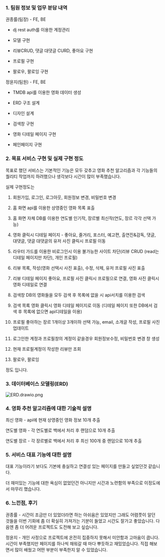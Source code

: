 ### 1. 팀원 정보 및 업무 분담 내역

권종률(팀장) - FE, BE

- dj rest auth를 이용한 계정관리

- 모델 구현

- 리뷰CRUD, 댓글 대댓글 CURD, 좋아요 구현

- 프로필 구현

- 팔로우, 팔로잉 구현

정윤지(팀원) - FE, BE

- TMDB api를 이용한 영화 데이터 생성

- ERD 구조 설계

- 디자인 설계

- 검색창 구현

- 영화 디테일 페이지 구현

- 페인페이지 구현

### 2.  목표 서비스 구현 및 실제 구현 정도

목표로 했던 서비스는 기본적인 기능은 모두 갖추고 영화 추천 알고리즘과 각 기능들의 퀄리티 작업까지 하려했으나 생각보다 시간이 많이 부족했습니다.

실제 구현정도는

1. 회원가입, 로그인, 로그아웃,  회원정보 변경, 비밀번호 변경

2. 홈 화면 api를 이용한 상영중인 영화 목록 표출

3. 홈 화면 자체 DB를 이용한 연도별 인기작, 장르별 최신작(연도, 장르 각각 선택 가능)

4. 영화 클릭시 디테일 페이지 - 좋아요, 줄거리, 포스터, 예고편, 출연진&감독, 댓글, 대댓글, 댓글 대댓글의 유저 사진 클릭시 프로필 이동

5. 라우터 가드를 이용한 비로그인시 이용 불가능한 사이트 차단(리뷰 CRUD (read는 디테일 페이지만 차단), 개인 프로필)

6. 리뷰 목록, 작성(영화 선택시 사진 표출), 수정, 삭제, 유저 프로필 사진 표출

7. 리뷰 디테일 페이지 좋아요, 프로필 사진 클릭시 프로필으로 연결, 영화 사진 클릭시 영화 디테일로 연결

8. 검색창 DB의 영화들을 모두 검색 후 목록에 없을 시 api서치를 이용한 검색

9. 검색 목록 영화 클릭시 영화 디테일 페이지로 이동 (디테일 페이지 또한 DB에서 검색 후 목록에 없으면 api디테일을 이용)

10. 프로필 좋아하는 장르 1개이상 3개이하 선택 가능, email, 소개글 작성, 프로필 사진 업데이트

11. 로그인한 계정과 프로필창의 계정이 같을경우 회원정보수정, 비밀번호 변경 창 생성

12. 현재 프로필계정이 작성한 리뷰만 조회

13. 팔로우, 팔로잉

정도 입니다.

### 3. 데이터베이스 모델링(ERD)



![ERD.drawio.png](C:\Users\kjr58\Desktop\1학기%20pjt\ERD.drawio.png)





### 4. 영화 추천 알고리즘에 대한 기술적 설명

최신 영화 - api에 현재 상영중인 영화 정보 10개 추출

연도별 영화 - 각 연도별로 백에서 처리 후 랜덤으로 10개 추출

연도별 장르 - 각 장르별로 백에서 처리 후 최신 100개 중 랜덤으로 10개 추출

### 5. 서비스 대표 기능에 대한 설명

대표 기능이라기 보다도 기본에 충실하고 연결성 있는 페이지를 만들고 싶었던것 같습니다.

더 재미있는 기능에 대한 욕심이 없었던건 아니지만 시간과 노련함의 부족으로 이정도에서 마무리 했습니다.

### 6. 느낀점, 후기

권종률 - 시간이 조금만 더 있었더라면 하는 아쉬움은 있었지만 그래도 어렴풋이 알던 것들을 이번 기회에 좀 더 확실히 가져가는 기분이 들었고 시간도 잘가고 좋았습니다. 다음엔 좀 더 어려운 프로젝트도 도전해 보고 싶습니다.

정윤지 - 개인 사정으로 프로젝트에 온전히 집중하지 못해서 미안함과 고마움이 큽니다. 시간이 부족했지만 페이지를 하나씩 채워갈 때 마다 뿌듯하고 재밌었습니다. 직접 해보면서 많이 배웠고 어떤 부분이 부족한지 알 수 있었습니다.
